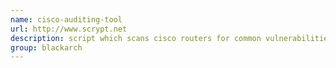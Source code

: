 ```yaml
---
name: cisco-auditing-tool
url: http://www.scrypt.net
description: script which scans cisco routers for common vulnerabilities. Checks for default passwords, easily guessable community names, and the IOS history bug. Includes support for plugins and scanning multiple hosts. URL : http://www.scrypt.net Groups : blackarch blackarch-cracker blackarch-fuzzer blackarch-scanner
group: blackarch
---
```

